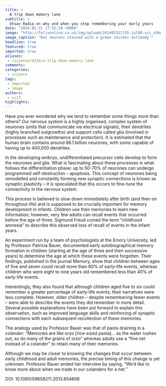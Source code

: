 ```yaml
---
title: >
  A trip down memory lane
subtitle: >
  Utsav Radia on why and when you stop remembering your early years
date: "2014-01-31 17:35:29 +0000"
image: "http://felixonline.co.uk/img/upload/201401311735-jal08-sci_chknfh-neuron1.jpg"
image_caption: "Rat neurons stained with a green chicken antibody "
headline: true
featured: true
imported: true
aliases:
 - /science/4316/a-trip-down-memory-lane
comments:
categories:
 - science
tags:
 - imported
 - image
authors:
 - ur13
highlights:
---
```


Have you ever wondered why we tend to remember some things more than others? Our nervous system is a highly organised, complex system of neurones (units that communicate via electrical signals), their dendrites (highly branched outgrowths) and support cells called glia (involved in processes such as maintenance and protection). It is estimated that the human brain contains around 86.1 billion neurones, with some capable of having up to 400,000 dendrites.

In the developing embryo, undifferentiated precursor cells develop to form the neurones and glia. What is fascinating about these processes is what follows the differentiation phase: up to 50-70% of neurones can undergo programmed self-destruction – apoptosis. This concept of neurones being remodelled and constantly forming new synaptic connections is known as synaptic plasticity – it is speculated that this occurs to fine-tune the connectivity in the nervous system.

This process is believed to slow down immediately after birth (and then on throughout life) and is supposed to be crucially important for memory development in infants. Children use their memories to learn new information; however, very few adults can recall events that occurred before the age of three. Sigmund Freud coined the term “childhood amnesia” to describe this observed loss of recall of events in the infant years.

An experiment run by a team of psychologists at the Emory University, led by Professor Patricia Bauer, documented early autobiographical memory formation in children (starting at the age of three and then successive years) to determine the age at which these events were forgotten. Their findings, published in the journal Memory, show that children between ages of five and seven could recall more than 60% of early-life events, whereas children who were eight to nine years old remembered less than 40% of early-life events.

Interestingly, they also found that although children aged five to six could remember a greater percentage of early-life events, their narratives were less complete. However, older children – despite remembering fewer events – were able to describe the events they did remember in more detail. Several possible explanations have been put forward to explain this observation, such as improved language skills and reinforcing of synaptic connections with each subsequent recollection of these memories.

The analogy used by Professor Bauer was that of pasta draining in a colander: “Memories are like orzo [rice-sized pasta]... as the water rushes out, so do many of the grains of orzo” whereas adults use a “fine net instead of a colander” to retain many of their memories.

Although we may be closer to knowing the changes that occur between early childhood and adult memories, the precise timing of this change is yet unknown. Professor Bauer ended her interview by saying, “We’d like to know more about when we trade in our colanders for a net.”

DOI: 10.1080/09658211.2013.854806
